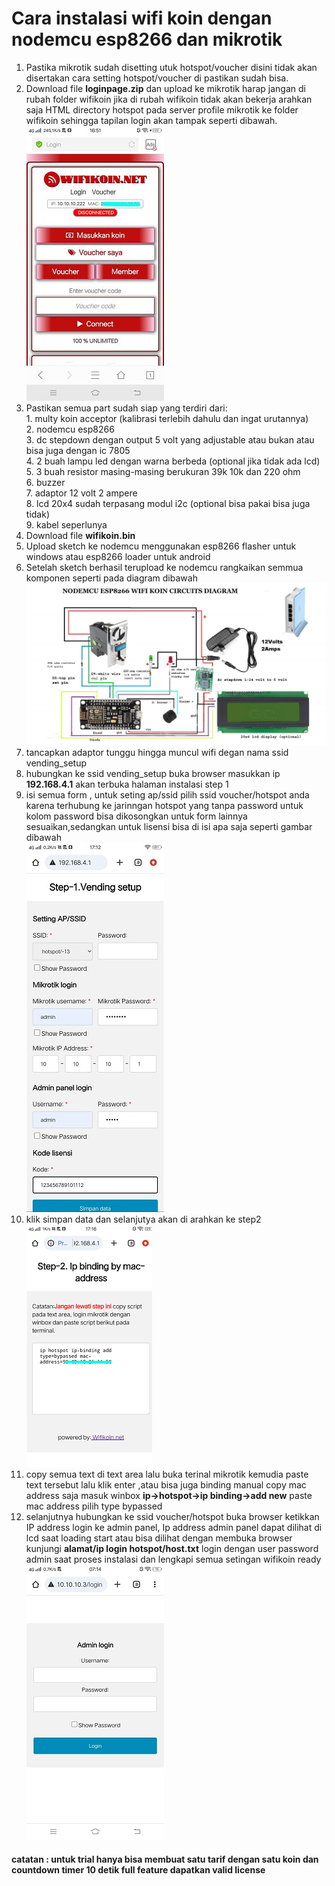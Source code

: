 # Cara instalasi wifi koin dengan nodemcu esp8266 dan mikrotik
1. Pastika mikrotik sudah disetting utuk hotspot/voucher disini tidak akan disertakan cara setting hotspot/voucher di pastikan sudah bisa.<br>
2. Download file **loginpage.zip** dan upload ke mikrotik harap jangan di rubah folder wifikoin jika di rubah wifikoin tidak akan bekerja arahkan saja HTML directory hotspot pada server profile mikrotik ke folder wifikoin sehingga tapilan login akan tampak seperti dibawah.<br>
![loginpage png](https://raw.githubusercontent.com/joehari9/nodemcu-esp8266-wifi-koin/main/screenshot/login.jpg) 
3. Pastikan semua part sudah siap yang terdiri dari:<br>
           1. multy koin acceptor (kalibrasi terlebih dahulu dan ingat urutannya)<br>
           2. nodemcu esp8266<br>
           3. dc stepdown dengan output 5 volt yang adjustable atau bukan atau bisa juga dengan ic 7805<br>
           4. 2 buah lampu led dengan warna berbeda (optional jika tidak ada lcd)<br>
           5. 3 buah resistor masing-masing berukuran 39k 10k dan 220 ohm<br>
           6. buzzer<br>
           7. adaptor 12 volt 2 ampere<br>
           8. lcd 20x4 sudah terpasang modul i2c (optional bisa pakai bisa juga tidak)<br>
           9. kabel seperlunya<br>
5. Download file **wifikoin.bin**<br>
6. Upload sketch ke nodemcu menggunakan esp8266 flasher untuk windows atau esp8266 loader untuk android<br>
7. Setelah sketch berhasil terupload ke nodemcu rangkaikan semmua komponen seperti pada diagram dibawah<br>
![diagram png](https://raw.githubusercontent.com/joehari9/nodemcu-esp8266-wifi-koin/main/screenshot/diagram.jpg)<br>
8. tancapkan adaptor tunggu hingga muncul wifi degan nama ssid vending_setup <br>
9. hubungkan ke ssid vending_setup buka browser masukkan ip **192.168.4.1** akan terbuka halaman instalasi step 1<br>
10. isi semua form , untuk seting ap/ssid pilih ssid voucher/hotspot anda karena terhubung ke jarinngan hotspot yang tanpa password untuk kolom password bisa dikosongkan untuk form lainnya sesuaikan,sedangkan untuk lisensi bisa di isi apa saja seperti gambar dibawah<br>
![install png](https://raw.githubusercontent.com/joehari9/nodemcu-esp8266-wifi-koin/main/screenshot/istall-step1.jpg)<br>
11. klik simpan data dan selanjutya akan di arahkan ke step2<br>
![step2 png](https://raw.githubusercontent.com/joehari9/nodemcu-esp8266-wifi-koin/main/screenshot/install-step2.png)<br>
12. copy semua text di text area lalu buka terinal mikrotik kemudia paste text tersebut lalu klik enter ,atau bisa juga binding manual copy mac address saja masuk winbox **ip->hotspot->ip binding->add new** paste mac address pilih type bypassed<br>
13. selanjutnya hubungkan ke ssid voucher/hotspot buka browser ketikkan IP address login ke admin panel, Ip address admin panel dapat dilihat di lcd saat loading start atau bisa dilihat dengan membuka browser kunjungi **alamat/ip login hotspot/host.txt** login dengan user password admin saat proses instalasi dan lengkapi semua setingan wifikoin ready <br>
![admin png](https://raw.githubusercontent.com/joehari9/nodemcu-esp8266-wifi-koin/main/screenshot/Screenshot_20240305_071420.jpg)
#### catatan : untuk trial hanya bisa membuat satu tarif dengan satu koin dan countdown timer 10 detik full feature dapatkan valid license
